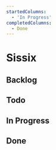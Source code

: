```yaml
---
startedColumns:
  - 'In Progress'
completedColumns:
  - Done
---
```


# Sissix

## Backlog

## Todo

## In Progress

## Done
